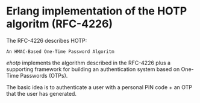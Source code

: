 
# Erlang implementation of the HOTP algoritm (RFC-4226)

The RFC-4226 describes HOTP:

    An HMAC-Based One-Time Password Algoritm

*ehotp* implements the algorithm described in the RFC-4226 plus
a supporting framework for building an authentication system
based on One-Time Passwords (OTPs).

The basic idea is to authenticate a user with a personal
PIN code + an OTP that the user has generated.

